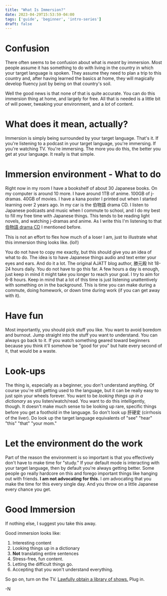 ```yaml
---
title: "What Is Immersion?"
date: 2023-04-29T15:53:59-04:00
tags: ['guide', 'beginner', 'intro-series']
draft: false
---
```


# Confusion

There often seems to be confusion about what is *meant* by immersion. Most people assume it has something to do with living in the
country in which your target language is spoken. They assume they need to plan a trip to this country and, after having learned the
basics at home, they will magically develop fluency just by being on that country's soil.

Well the good news is that none of that is quite accurate. You can do this immersion thing at home, and largely for free. All that
is needed is a little bit of will power, tweaking your environment, and a *lot* of content.

# What does it mean, actually?

Immersion is simply being surrounded by your target language. That's it. If you're listening to a podcast in your target language,
you're immersing. If you're watching TV. You're immersing. The more you do this, the better you get at your language. It really is
that simple.

# Immersion environment - What to do

Right now in my room I have a bookshelf of about 30 Japanese books. On my computer is around 10 more. I have around 1TB of anime.
100GB of j-dramas. 40GB of movies. I have a kana poster I printed out when I started learning over 2 years ago. In my car is the
伯物語 drama CD. I listen to Japanese podcasts and music when I commute to school, and I do my best to fill my free time with
Japanese things. This tends to be reading light novels, and watching j-dramas and anime. As I write this I'm listening to that
[伯物語 drama CD](https://youtu.be/AH3jF5aIbPM) I mentioned before.

This is not an effort to flex how much of a loser I am, just to illustrate what this immersion thing looks like. (lol!)

You do not have to copy me exactly, but this should give you an idea of what to do. The idea is to have Japanese things audio and
text enter your eyes and ears. And do it a lot. The original AJATT blog author, 勝元殿 hit 18-24 hours daily. You do not have
to go this far. A few hours a day is enough, just keep in mind it might take you longer to reach your goal. I try to aim for 6-8
hours. Keep in mind that a lot of this time is just listening unattentively with something on in the background. This is time
you can make during a commute, doing homework, or down time during work (if you can get away with it).

# Have fun

Most importantly, you should pick stuff you like. You want to avoid boredom and burnout. Jump straight into the stuff you want
to understand. You can always go back to it. If you watch something geared toward beginners because you think it'll somehow be
"good for you" but hate every second of it, that would be a waste.

# Look-ups

The thing is, especially as a beginner, you don't understand anything. Of course you're still getting used to the language, but
it can be really easy to just spin your wheels forever. You want to be *looking things up in a dictionary* as you listen/watch/read. You
want to do this intelligently, though. It doesn't make much sense to be looking up rare, specific things before you get a foothold
in the language. So don't look up 肝硬変 (cirrhosis of the liver). Do look up the target language equivalents of "see" "hear"
"this" "that" "your mom."

# Let the environment do the work

Part of the reason the environment is so important is that you effectively don't have to make time for "study." If your default
mode is interacting with your target language, then by default you're always getting better. Some people go really hardcore on this
and forego important things like hanging out with friends. **I am not advocating for this.** I *am* advocating that you make the
time for this every single day. And you throw on a little Japanese every chance you get.

# Good Immersion

If nothing else, I suggest you take this away.

Good immersion looks like:
1. Interesting content
2. Looking things up in a dictionary
3. **Not** translating entire sentences
4. Stress-free, fun content.
5. Letting the difficult things go.
6. Accepting that you won't understand everything.

So go on, turn on the TV. [Lawfully obtain a library of shows.](https://nyaa.si/) Plug in.

-N